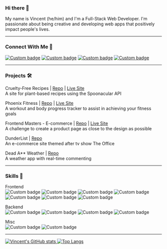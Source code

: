 ### Hi there 👋
My name is Vincent (he/him) and I'm a Full-Stack Web Developer. I'm passionate about being creative and developing web apps that positively impact people's lives.

<hr />

### Connect With Me 🤝
[![Custom badge](https://img.shields.io/badge/linkedin-%230077B5.svg?style=for-the-badge&logo=linkedin&logoColor=white)](https://www.linkedin.com/in/vincentbaylon/)
[![Custom badge](https://img.shields.io/badge/gmail-D14836?style=for-the-badge&logo=gmail&logoColor=white)](mailto:vincentbaylon@gmail.com)
[![Custom badge](https://img.shields.io/badge/Dev.To-%23000000.svg?style=for-the-badge&logo=dev.to&logoColor=white)](https://dev.to/vincentbaylon)
[![Custom badge](https://img.shields.io/badge/twitter-%23316192.svg?style=for-the-badge&logo=twitter&logoColor=white)](https://twitter.com/vincentbaylon_)

<hr />

### Projects 🛠
Cruelty-Free Recipes | [Repo](https://github.com/vincentbaylon/cruelty-free-recipes) | [Live Site](https://crueltyfree.recipes)<br>
A site for plant-based recipes using the Spoonacular API

Phoenix Fitness | [Repo](https://github.com/vincentbaylon/phoenix) | [Live Site](https://phoenixfitness.herokuapp.com)<br>
A workout and body progress tracker to assist in achieving your fitness goals

Frontend Masters - E-commerce | [Repo](https://github.com/vincentbaylon/css-fm-ecommerce) | [Live Site](https://fm-ecommerce-vb.netlify.app/)<br>
A challenge to create a product page as close to the design as possible

DunderList | [Repo](https://github.com/vincentbaylon/DunderList)<br>
An e-commerce site themed after tv show The Office

Dead A** Weather | [Repo](https://github.com/vincentbaylon/weatherapplicationv2)<br>
A weather app with real-time commenting

<hr />

### Skills 🧠
Frontend<br>
![Custom badge](https://img.shields.io/badge/react-%2320232a.svg?style=for-the-badge&amp&logo=react&logoColor=%2361DAFB)
![Custom badge](https://img.shields.io/badge/javascript-%23323330.svg?style=for-the-badge&amp&logo=javascript&logoColor=%23F7DF1E)
![Custom badge](https://img.shields.io/badge/materialui-%231572B6.svg?style=for-the-badge&logo=materialui&logoColor=white)
![Custom badge](https://img.shields.io/badge/html5-%23E34F26.svg?style=for-the-badge&logo=html5&logoColor=white)<br>
![Custom badge](https://img.shields.io/badge/css3-%231572B6.svg?style=for-the-badge&logo=css3&logoColor=white)
![Custom badge](https://img.shields.io/badge/tailwindcss-%2320232a.svg?style=for-the-badge&logo=tailwindcss&logoColor=%38DBF8)
![Custom badge](https://img.shields.io/badge/sass-%23323330.svg?style=for-the-badge&logo=sass&logoColor=%CF6F9A)

Backend<br>
![Custom badge](https://img.shields.io/badge/rails-%23CC0000.svg?style=for-the-badge&logo=ruby-on-rails&logoColor=white)
![Custom badge](https://img.shields.io/badge/ruby-%23CC342D.svg?style=for-the-badge&logo=ruby&logoColor=white)
![Custom badge](https://img.shields.io/badge/sqlite-%2307405e.svg?style=for-the-badge&logo=sqlite&logoColor=white)
![Custom badge](https://img.shields.io/badge/postgres-%23316192.svg?style=for-the-badge&logo=postgresql&logoColor=white)

Misc<br>
![Custom badge](https://img.shields.io/badge/github-%23121011.svg?style=for-the-badge&logo=github&logoColor=white)
![Custom badge](https://img.shields.io/badge/postman-FF6C37?style=for-the-badge&logo=postman&logoColor=red)

<hr />

[![Vincent's GitHub stats](https://github-readme-stats.vercel.app/api?username=vincentbaylon&show_icons=true&theme=tokyonight)
](https://github.com/vincentbaylon/github-readme-stats)
[![Top Langs](https://github-readme-stats.vercel.app/api/top-langs/?username=vincentbaylon&hide=shell&layout=compact&show_icons=true&theme=tokyonight)](https://github.com/vincentbaylon/github-readme-stats)

